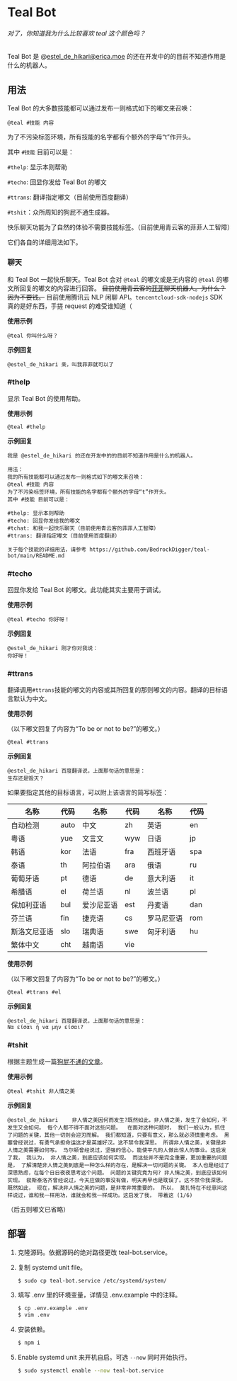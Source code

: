 # Teal Bot

###### 对了，你知道我为什么比较喜欢 teal 这个颜色吗？

Teal Bot 是 @estel_de_hikari@erica.moe 的还在开发中的的目前不知道作用是什么的机器人。

## 用法

Teal Bot 的大多数技能都可以通过发布一则格式如下的嘟文来召唤：

`@teal #技能 内容`

为了不污染标签环境，所有技能的名字都有个额外的字母“t”作开头。

其中 `#技能` 目前可以是：

`#thelp`: 显示本则帮助

`#techo`: 回显你发给 Teal Bot 的嘟文

`#ttrans`: 翻译指定嘟文（目前使用百度翻译）

`#tshit`：众所周知的狗屁不通生成器。

快乐聊天功能为了自然的体验不需要技能标签。（目前使用青云客的菲菲人工智障）

它们各自的详细用法如下。

### 聊天

和 Teal Bot 一起快乐聊天。Teal Bot 会对 `@teal` 的嘟文或是无内容的 `@teal` 的嘟文所回复的嘟文的内容进行回答。 ~~目前使用青云客的[菲菲](https://api.qingyunke.com/)聊天机器人。为什么？因为不要钱。~~ 目前使用腾讯云 NLP 闲聊 API。`tencentcloud-sdk-nodejs` SDK 真的是好东西，手搓 request 的难受谁知道（

**使用示例**

`@teal 你叫什么呀？`

**示例回复**

```
@estel_de_hikari 亲，叫我菲菲就可以了
```

### #thelp

显示 Teal Bot 的使用帮助。

**使用示例**

`@teal #thelp`

**示例回复**

```
我是 @estel_de_hikari 的还在开发中的的目前不知道作用是什么的机器人。

用法：
我的所有技能都可以通过发布一则格式如下的嘟文来召唤：
@teal #技能 内容
为了不污染标签环境，所有技能的名字都有个额外的字母“t”作开头。
其中 #技能 目前可以是：

#thelp: 显示本则帮助
#techo: 回显你发给我的嘟文
#tchat: 和我一起快乐聊天（目前使用青云客的菲菲人工智障）
#ttrans: 翻译指定嘟文（目前使用百度翻译）

关于每个技能的详细用法，请参考 https://github.com/BedrockDigger/teal-bot/main/README.md
```

### #techo

回显你发给 Teal Bot 的嘟文。此功能其实主要用于调试。

**使用示例**

`@teal #techo 你好呀！`

**示例回复**

```
@estel_de_hikari 刚才你对我说：
你好呀！
```

### #ttrans

翻译调用`#ttrans`技能的嘟文的内容或其所回复的那则嘟文的内容。翻译的目标语言默认为中文。

**使用示例**

（以下嘟文回复了内容为“To be or not to be?”的嘟文。）

`@teal #ttrans `

**示例回复**

```
@estel_de_hikari 百度翻译说，上面那句话的意思是：
生存还是毁灭？
```

如果要指定其他的目标语言，可以附上该语言的简写标签：

| 名称         | 代码 | 名称       | 代码 | 名称       | 代码 |
| ------------ | ---- | ---------- | ---- | ---------- | ---- |
| 自动检测     | auto | 中文       | zh   | 英语       | en   |
| 粤语         | yue  | 文言文     | wyw  | 日语       | jp   |
| 韩语         | kor  | 法语       | fra  | 西班牙语   | spa  |
| 泰语         | th   | 阿拉伯语   | ara  | 俄语       | ru   |
| 葡萄牙语     | pt   | 德语       | de   | 意大利语   | it   |
| 希腊语       | el   | 荷兰语     | nl   | 波兰语     | pl   |
| 保加利亚语   | bul  | 爱沙尼亚语 | est  | 丹麦语     | dan  |
| 芬兰语       | fin  | 捷克语     | cs   | 罗马尼亚语 | rom  |
| 斯洛文尼亚语 | slo  | 瑞典语     | swe  | 匈牙利语   | hu   |
| 繁体中文     | cht  | 越南语     | vie  |            |      |

**使用示例**

（以下嘟文回复了内容为“To be or not to be?”的嘟文。）

`@teal #ttrans #el `

**示例回复**

```
@estel_de_hikari 百度翻译说，上面那句话的意思是：
Να είσαι ή να μην είσαι?
```

### #tshit

根据主题生成一篇[狗屁不通的文章](https://github.com/menzi11/BullshitGenerator)。

**使用示例**

`@teal #tshit 非人情之美`

**示例回复**

```
@estel_de_hikari 　　非人情之美因何而发生?既然如此，非人情之美，发生了会如何，不发生又会如何。 每个人都不得不面对这些问题。  在面对这种问题时， 我们一般认为，抓住了问题的关键，其他一切则会迎刃而解。 我们都知道，只要有意义，那么就必须慎重考虑。 黑塞曾经说过，有勇气承担命运这才是英雄好汉。这不禁令我深思。 所谓非人情之美，关键是非人情之美需要如何写。 马尔顿曾经说过，坚强的信心，能使平凡的人做出惊人的事业。这启发了我， 我认为， 非人情之美，到底应该如何实现。 而这些并不是完全重要，更加重要的问题是， 了解清楚非人情之美到底是一种怎么样的存在，是解决一切问题的关键。 本人也是经过了深思熟虑，在每个日日夜夜思考这个问题。 问题的关键究竟为何? 非人情之美，到底应该如何实现。 裴斯泰洛齐曾经说过，今天应做的事没有做，明天再早也是耽误了。这不禁令我深思。 既然如此， 现在，解决非人情之美的问题，是非常非常重要的。 所以， 莫扎特在不经意间这样说过，谁和我一样用功，谁就会和我一样成功。这启发了我， 带着这 (1/6)
```

（后五则嘟文已省略）

## 部署

1. 克隆源码。依据源码的绝对路径更改 teal-bot.service。

2. 复制 systemd unit file。

   ```bash
   $ sudo cp teal-bot.service /etc/systemd/system/
   ```

3. 填写 .env 里的环境变量，详情见 .env.example 中的注释。

   ```bash
   $ cp .env.example .env
   $ vim .env
   ```

4. 安装依赖。

   ```bash
   $ npm i
   ```

5. Enable systemd unit 来开机自启。可选 `--now` 同时开始执行。

   ```bash
   $ sudo systemctl enable --now teal-bot.service
   ```
